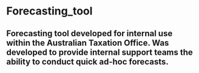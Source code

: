 # Forecasting_tool
## Forecasting tool developed for internal use within the Australian Taxation Office. Was developed to provide internal support teams the ability to conduct quick ad-hoc forecasts.
